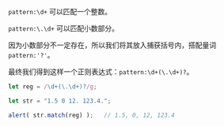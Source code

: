 
`pattern:\d+` 可以匹配一个整数。

`pattern:\.\d+` 可以匹配小数部分。

因为小数部分不一定存在，所以我们将其放入捕获括号内，搭配量词 `pattern:'?'`。

最终我们得到这样一个正则表达式：`pattern:\d+(\.\d+)?`。

```js run
let reg = /\d+(\.\d+)?/g;

let str = "1.5 0 12. 123.4.";

alert( str.match(reg) );   // 1.5, 0, 12, 123.4
```
